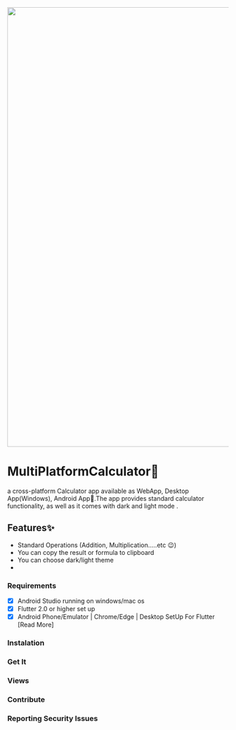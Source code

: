 

<div align="center">
  <img src="screenshots/git1.png" width="1000">
</div>

# MultiPlatformCalculator🧮
a cross-platform Calculator app available as WebApp, Desktop App(Windows), Android App🎉.The app provides standard  calculator functionality, as well as it comes with dark and light mode .

## Features✨
* Standard Operations (Addition, Multiplication.....etc 😉)
* You can copy the result or formula to clipboard 
* You can choose dark/light theme
* <div></div>

### Requirements
- [x] Android Studio running on windows/mac os
- [x] Flutter 2.0 or higher set up
- [x] Android Phone/Emulator | Chrome/Edge | Desktop SetUp For Flutter [Read More] 

### Instalation

### Get It



### Views

### Contribute 






### Reporting Security Issues
